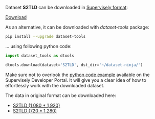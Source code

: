 Dataset **S2TLD** can be downloaded in [Supervisely format](https://developer.supervisely.com/api-references/supervisely-annotation-json-format):

 [Download](https://assets.supervisely.com/supervisely-supervisely-assets-public/teams_storage/G/4/rC/bUnIqq1zfCe4W5vCOYY7aFJ88JmyxfDQwxkY2ypPpmsamm1SK94yR9gDP26SPbKfAiopvNpAW3JcSHFTNuCoJ34AxbrUyoqYdGdeh0hZ5U1S1O1kLNoLjE6uqaxa.tar)

As an alternative, it can be downloaded with *dataset-tools* package:
``` bash
pip install --upgrade dataset-tools
```

... using following python code:
``` python
import dataset_tools as dtools

dtools.download(dataset='S2TLD', dst_dir='~/dataset-ninja/')
```
Make sure not to overlook the [python code example](https://developer.supervisely.com/getting-started/python-sdk-tutorials/iterate-over-a-local-project) available on the Supervisely Developer Portal. It will give you a clear idea of how to effortlessly work with the downloaded dataset.

The data in original format can be downloaded here:

- [S2TLD (1,080 * 1,920)](https://1drv.ms/u/s!Akhz5L4oxpUGiX2BR8RRl4B-XJ4I?e=fFFkll)
- [S2TLD (720 * 1,280)](https://1drv.ms/u/s!Akhz5L4oxpUGigJuXsgf-hyoknPp?e=TjchFL)
